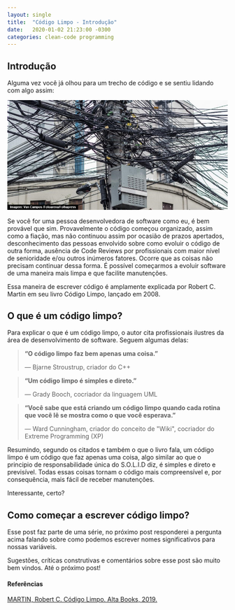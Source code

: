 ```yaml
---
layout: single
title:  "Código Limpo - Introdução"
date:   2020-01-02 21:23:00 -0300
categories: clean-code programming
---
```


## Introdução

Alguma vez você já olhou para um trecho de código e se sentiu lidando com algo assim:

![Gambiarra](/assets/images/image-20200104111054656.png)

Se você for uma pessoa desenvolvedora de software como eu, é bem provável que sim. Provavelmente o código começou organizado, assim como a fiação, mas não continuou assim por ocasião de prazos apertados, desconhecimento das pessoas envolvido sobre como evoluir o código de outra forma, ausência de Code Reviews por profissionais com maior nível de senioridade e/ou outros inúmeros fatores. Ocorre que as coisas não precisam continuar dessa forma. É possível começarmos a evoluir software de uma maneira mais limpa e que facilite manutenções.

Essa maneira de escrever código é amplamente explicada por Robert C. Martin em seu livro Código Limpo, lançado em 2008.

## O que é um código limpo?

Para explicar o que é um código limpo, o autor cita profissionais ilustres da área de desenvolvimento de software. Seguem algumas delas:



> **“O código limpo faz bem apenas uma coisa.”**
>
> — Bjarne Stroustrup, criador do C++



> **“Um código limpo é simples e direto.”**
>
> — Grady Booch, cocriador da linguagem UML



> **“Você sabe que está criando um código limpo quando cada rotina que você lê se mostra como o que você esperava.”**
>
> — Ward Cunningham, criador do conceito de "Wiki", cocriador do Extreme Programming (XP)



Resumindo, segundo os citados e também o que o livro fala, um código limpo é um código que faz apenas uma coisa, algo similar ao que o principio de responsabilidade única do S.O.L.I.D diz, é simples e direto e previsível. Todas essas coisas tornam o código mais compreensível e, por consequência, mais fácil de receber manutenções. 

Interessante, certo? 

## Como começar a escrever código limpo?

Esse post faz parte de uma série, no próximo post responderei a pergunta acima falando sobre como podemos escrever nomes significativos para nossas variáveis.

Sugestões, críticas construtivas e comentários sobre esse post são muito bem vindos. Até o próximo post!



#### Referências

[MARTIN, Robert C. Código Limpo. Alta Books, 2019.](https://amzn.to/39ExBZl)

